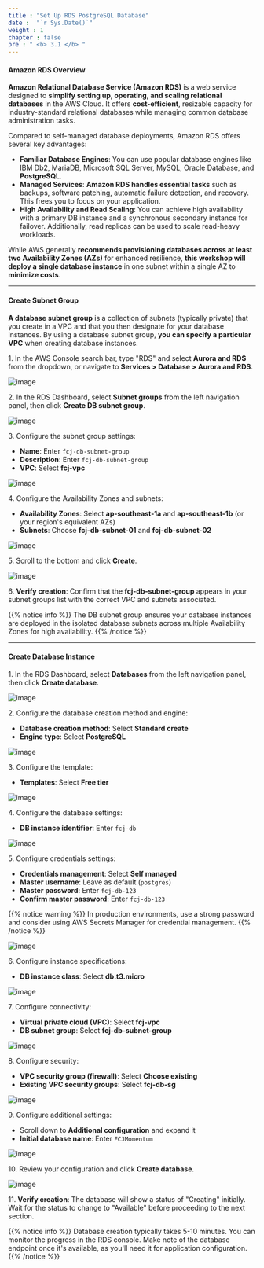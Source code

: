 ```yaml
---
title : "Set Up RDS PostgreSQL Database"
date :  "`r Sys.Date()`" 
weight : 1
chapter : false
pre : " <b> 3.1 </b> "
---
```


#### Amazon RDS Overview

**Amazon Relational Database Service (Amazon RDS)** is a web service designed to **simplify setting up, operating, and scaling relational databases** in the AWS Cloud. It offers **cost-efficient**, resizable capacity for industry-standard relational databases while managing common database administration tasks.

Compared to self-managed database deployments, Amazon RDS offers several key advantages:

- **Familiar Database Engines**: You can use popular database engines like IBM Db2, MariaDB, Microsoft SQL Server, MySQL, Oracle Database, and **PostgreSQL**.
- **Managed Services**: **Amazon RDS handles essential tasks** such as backups, software patching, automatic failure detection, and recovery. This frees you to focus on your application.
- **High Availability and Read Scaling**: You can achieve high availability with a primary DB instance and a synchronous secondary instance for failover. Additionally, read replicas can be used to scale read-heavy workloads.

While AWS generally **recommends provisioning databases across at least two Availability Zones (AZs)** for enhanced resilience, **this workshop will deploy a single database instance** in one subnet within a single AZ to **minimize costs**.

___

#### Create Subnet Group

**A database subnet group** is a collection of subnets (typically private) that you create in a VPC and that you then designate for your database instances. By using a database subnet group, **you can specify a particular VPC** when creating database instances.

1\. In the AWS Console search bar, type "RDS" and select **Aurora and RDS** from the dropdown, or navigate to **Services > Database > Aurora and RDS**.

![image](/images/3.1/Group2.png)

2\. In the RDS Dashboard, select **Subnet groups** from the left navigation panel, then click **Create DB subnet group**.

![image](/images/3.1/Group3.png)

3\. Configure the subnet group settings:
   - **Name**: Enter `fcj-db-subnet-group`
   - **Description**: Enter `fcj-db-subnet-group`
   - **VPC**: Select **fcj-vpc**

![image](/images/3.1/Group4.png)

4\. Configure the Availability Zones and subnets:
   - **Availability Zones**: Select **ap-southeast-1a** and **ap-southeast-1b** (or your region's equivalent AZs)
   - **Subnets**: Choose **fcj-db-subnet-01** and **fcj-db-subnet-02**

![image](/images/3.1/Group5.png)

5\. Scroll to the bottom and click **Create**.

![image](/images/3.1/Group6.png)

6\. **Verify creation**: Confirm that the **fcj-db-subnet-group** appears in your subnet groups list with the correct VPC and subnets associated.

{{% notice info %}}
The DB subnet group ensures your database instances are deployed in the isolated database subnets across multiple Availability Zones for high availability.
{{% /notice %}}

___

#### Create Database Instance

1\. In the RDS Dashboard, select **Databases** from the left navigation panel, then click **Create database**.

![image](/images/3.1/Group8.png)

2\. Configure the database creation method and engine:
   - **Database creation method**: Select **Standard create**
   - **Engine type**: Select **PostgreSQL**

![image](/images/3.1/Group9.png)

3\. Configure the template:
   - **Templates**: Select **Free tier**

![image](/images/3.1/Group10.png)

4\. Configure the database settings:
   - **DB instance identifier**: Enter `fcj-db`

![image](/images/3.1/Group11.png)

5\. Configure credentials settings:
   - **Credentials management**: Select **Self managed**
   - **Master username**: Leave as default (`postgres`)
   - **Master password**: Enter `fcj-db-123`
   - **Confirm master password**: Enter `fcj-db-123`

{{% notice warning %}}
In production environments, use a strong password and consider using AWS Secrets Manager for credential management.
{{% /notice %}}

![image](/images/3.1/Group12.png)

6\. Configure instance specifications:
   - **DB instance class**: Select **db.t3.micro**

![image](/images/3.1/Group13.png)

7\. Configure connectivity:
   - **Virtual private cloud (VPC)**: Select **fcj-vpc**
   - **DB subnet group**: Select **fcj-db-subnet-group**

![image](/images/3.1/Group14.png)

8\. Configure security:
   - **VPC security group (firewall)**: Select **Choose existing**
   - **Existing VPC security groups**: Select **fcj-db-sg**

![image](/images/3.1/Group15.png)

9\. Configure additional settings:

  - Scroll down to **Additional configuration** and expand it
  - **Initial database name**: Enter `FCJMomentum`

![image](/images/3.1/Group16.png)

10\. Review your configuration and click **Create database**.

![image](/images/3.1/Group17.png)

11\. **Verify creation**: The database will show a status of "Creating" initially. Wait for the status to change to "Available" before proceeding to the next section.

{{% notice info %}}
Database creation typically takes 5-10 minutes. You can monitor the progress in the RDS console. Make note of the database endpoint once it's available, as you'll need it for application configuration.
{{% /notice %}}